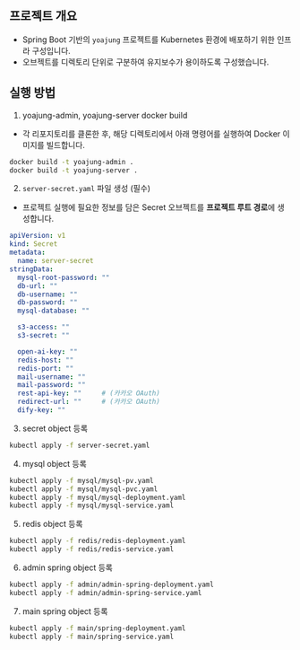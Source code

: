 ## 프로젝트 개요
- Spring Boot 기반의 `yoajung` 프로젝트를 Kubernetes 환경에 배포하기 위한 인프라 구성입니다. 
- 오브젝트를 디렉토리 단위로 구분하여 유지보수가 용이하도록 구성했습니다.

## 실행 방법
1. yoajung-admin, yoajung-server docker build
- 각 리포지토리를 클론한 후, 해당 디렉토리에서 아래 명령어를 실행하여 Docker 이미지를 빌드합니다.
```bash
docker build -t yoajung-admin .
docker build -t yoajung-server .
````

2. `server-secret.yaml` 파일 생성 (필수)

- 프로젝트 실행에 필요한 정보를 담은 Secret 오브젝트를 **프로젝트 루트 경로**에 생성합니다.
```yaml
apiVersion: v1
kind: Secret
metadata:
  name: server-secret
stringData:
  mysql-root-password: ""
  db-url: ""
  db-username: ""
  db-password: ""
  mysql-database: ""

  s3-access: ""
  s3-secret: ""

  open-ai-key: ""
  redis-host: ""
  redis-port: ""
  mail-username: ""
  mail-password: ""
  rest-api-key: ""     # (카카오 OAuth)
  redirect-url: ""     # (카카오 OAuth)
  dify-key: ""
```

3. secret object 등록
```bash
kubectl apply -f server-secret.yaml
```

4. mysql object 등록
```bash
kubectl apply -f mysql/mysql-pv.yaml
kubectl apply -f mysql/mysql-pvc.yaml
kubectl apply -f mysql/mysql-deployment.yaml
kubectl apply -f mysql/mysql-service.yaml
```

5. redis object 등록
```bash
kubectl apply -f redis/redis-deployment.yaml
kubectl apply -f redis/redis-service.yaml
```

6. admin spring object 등록
```bash
kubectl apply -f admin/admin-spring-deployment.yaml
kubectl apply -f admin/admin-spring-service.yaml
```

7. main spring object 등록
```bash
kubectl apply -f main/spring-deployment.yaml
kubectl apply -f main/spring-service.yaml
```
